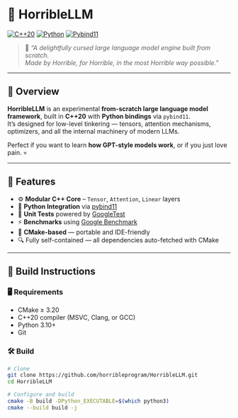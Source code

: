 # 🧠 HorribleLLM

[![C++20](https://img.shields.io/badge/C%2B%2B-20-blue.svg?logo=c%2B%2B)](https://en.cppreference.com/w/cpp/20)
[![Python](https://img.shields.io/badge/Python-3.10%2B-blue?logo=python)](https://www.python.org/)
[![Pybind11](https://img.shields.io/badge/Bindings-pybind11-orange?logo=python)](https://pybind11.readthedocs.io/)

> 🦴 *“A delightfully cursed large language model engine built from scratch.  
> Made by Horrible, for Horrible, in the most Horrible way possible.”*

---

## 🚀 Overview

**HorribleLLM** is an experimental **from-scratch large language model framework**, built in **C++20** with **Python bindings** via `pybind11`.  
It’s designed for low-level tinkering — tensors, attention mechanisms, optimizers, and all the internal machinery of modern LLMs.

Perfect if you want to learn **how GPT-style models work**, or if you just love pain. 💀

---

## 🧩 Features

- ⚙️ **Modular C++ Core** – `Tensor`, `Attention`, `Linear` layers  
- 🐍 **Python Integration** via [pybind11](https://github.com/pybind/pybind11)  
- 🧪 **Unit Tests** powered by [GoogleTest](https://github.com/google/googletest)  
- ⚡ **Benchmarks** using [Google Benchmark](https://github.com/google/benchmark)  
- 🧱 **CMake-based** — portable and IDE-friendly  
- 🔍 Fully self-contained — all dependencies auto-fetched with CMake  

---


## 🔧 Build Instructions

### 🖥️ Requirements

- CMake ≥ 3.20  
- C++20 compiler (MSVC, Clang, or GCC)  
- Python 3.10+  
- Git  

### 🛠️ Build

```bash
# Clone
git clone https://github.com/horribleprogram/HorribleLLM.git
cd HorribleLLM

# Configure and build
cmake -B build -DPython_EXECUTABLE=$(which python3)
cmake --build build -j